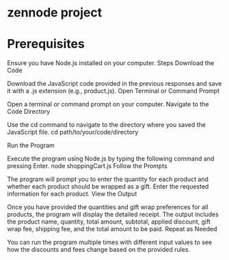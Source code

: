 # zennode project
# Prerequisites
Ensure you have Node.js installed on your computer.
Steps
Download the Code

Download the JavaScript code provided in the previous responses and save it with a .js extension (e.g., product.js).
Open Terminal or Command Prompt

Open a terminal or command prompt on your computer.
Navigate to the Code Directory

Use the cd command to navigate to the directory where you saved the JavaScript file.
cd path/to/your/code/directory

Run the Program

Execute the program using Node.js by typing the following command and pressing Enter.
node shoppingCart.js
Follow the Prompts

The program will prompt you to enter the quantity for each product and whether each product should be wrapped as a gift.
Enter the requested information for each product.
View the Output

Once you have provided the quantities and gift wrap preferences for all products, the program will display the detailed receipt.
The output includes the product name, quantity, total amount, subtotal, applied discount, gift wrap fee, shipping fee, and the total amount to be paid.
Repeat as Needed

You can run the program multiple times with different input values to see how the discounts and fees change based on the provided rules.

